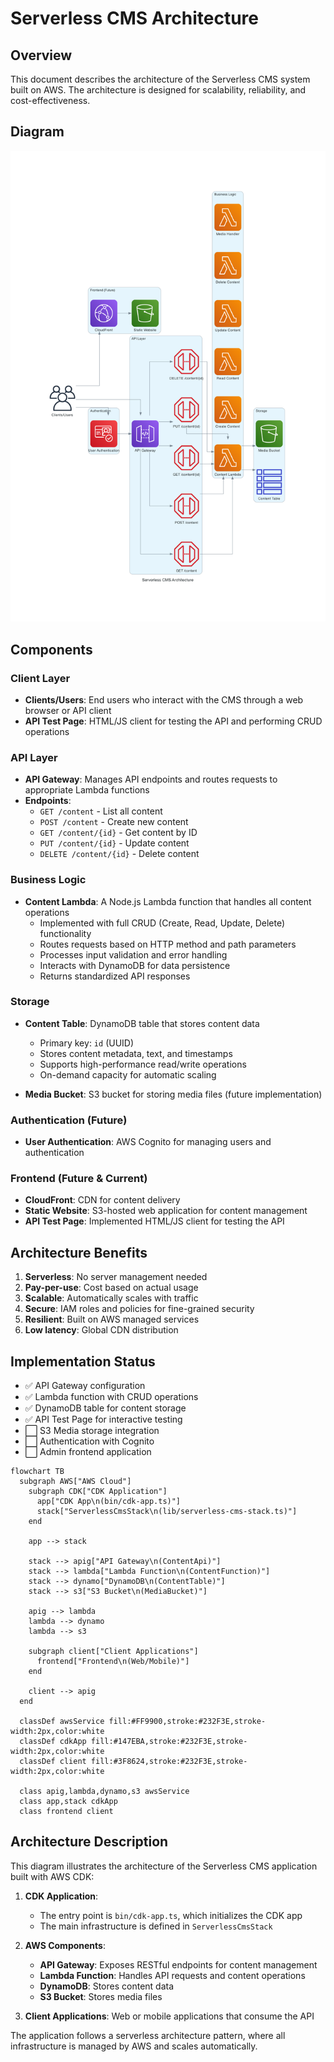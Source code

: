 # Serverless CMS Architecture

## Overview

This document describes the architecture of the Serverless CMS system built on AWS. The architecture is designed for scalability, reliability, and cost-effectiveness.

## Diagram

![Serverless CMS Architecture](serverless_cms_architecture.png)

## Components

### Client Layer

- **Clients/Users**: End users who interact with the CMS through a web browser or API client
- **API Test Page**: HTML/JS client for testing the API and performing CRUD operations

### API Layer

- **API Gateway**: Manages API endpoints and routes requests to appropriate Lambda functions
- **Endpoints**: 
  - `GET /content` - List all content
  - `POST /content` - Create new content
  - `GET /content/{id}` - Get content by ID
  - `PUT /content/{id}` - Update content
  - `DELETE /content/{id}` - Delete content

### Business Logic

- **Content Lambda**: A Node.js Lambda function that handles all content operations
  - Implemented with full CRUD (Create, Read, Update, Delete) functionality
  - Routes requests based on HTTP method and path parameters
  - Processes input validation and error handling
  - Interacts with DynamoDB for data persistence
  - Returns standardized API responses

### Storage

- **Content Table**: DynamoDB table that stores content data
  - Primary key: `id` (UUID)
  - Stores content metadata, text, and timestamps
  - Supports high-performance read/write operations
  - On-demand capacity for automatic scaling

- **Media Bucket**: S3 bucket for storing media files (future implementation)

### Authentication (Future)

- **User Authentication**: AWS Cognito for managing users and authentication

### Frontend (Future & Current)

- **CloudFront**: CDN for content delivery
- **Static Website**: S3-hosted web application for content management
- **API Test Page**: Implemented HTML/JS client for testing the API

## Architecture Benefits

1. **Serverless**: No server management needed
2. **Pay-per-use**: Cost based on actual usage
3. **Scalable**: Automatically scales with traffic
4. **Secure**: IAM roles and policies for fine-grained security
5. **Resilient**: Built on AWS managed services
6. **Low latency**: Global CDN distribution

## Implementation Status

- ✅ API Gateway configuration
- ✅ Lambda function with CRUD operations
- ✅ DynamoDB table for content storage
- ✅ API Test Page for interactive testing
- ⬜ S3 Media storage integration
- ⬜ Authentication with Cognito
- ⬜ Admin frontend application

```mermaid
flowchart TB
  subgraph AWS["AWS Cloud"]
    subgraph CDK["CDK Application"]
      app["CDK App\n(bin/cdk-app.ts)"]
      stack["ServerlessCmsStack\n(lib/serverless-cms-stack.ts)"]
    end

    app --> stack
    
    stack --> apig["API Gateway\n(ContentApi)"]
    stack --> lambda["Lambda Function\n(ContentFunction)"]
    stack --> dynamo["DynamoDB\n(ContentTable)"]
    stack --> s3["S3 Bucket\n(MediaBucket)"]
    
    apig --> lambda
    lambda --> dynamo
    lambda --> s3
    
    subgraph client["Client Applications"]
      frontend["Frontend\n(Web/Mobile)"]
    end
    
    client --> apig
  end
  
  classDef awsService fill:#FF9900,stroke:#232F3E,stroke-width:2px,color:white
  classDef cdkApp fill:#147EBA,stroke:#232F3E,stroke-width:2px,color:white
  classDef client fill:#3F8624,stroke:#232F3E,stroke-width:2px,color:white
  
  class apig,lambda,dynamo,s3 awsService
  class app,stack cdkApp
  class frontend client
```

## Architecture Description

This diagram illustrates the architecture of the Serverless CMS application built with AWS CDK:

1. **CDK Application**:
   - The entry point is `bin/cdk-app.ts`, which initializes the CDK app
   - The main infrastructure is defined in `ServerlessCmsStack`

2. **AWS Components**:
   - **API Gateway**: Exposes RESTful endpoints for content management
   - **Lambda Function**: Handles API requests and content operations
   - **DynamoDB**: Stores content data
   - **S3 Bucket**: Stores media files

3. **Client Applications**: Web or mobile applications that consume the API

The application follows a serverless architecture pattern, where all infrastructure is managed by AWS and scales automatically. 